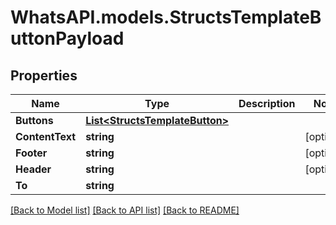 
# WhatsAPI.models.StructsTemplateButtonPayload

## Properties

Name | Type | Description | Notes
------------ | ------------- | ------------- | -------------
**Buttons** | [**List&lt;StructsTemplateButton&gt;**](StructsTemplateButton.md) |  | 
**ContentText** | **string** |  | [optional] 
**Footer** | **string** |  | [optional] 
**Header** | **string** |  | [optional] 
**To** | **string** |  | 

[[Back to Model list]](../README.md#documentation-for-models)
[[Back to API list]](../README.md#documentation-for-api-endpoints)
[[Back to README]](../README.md)

